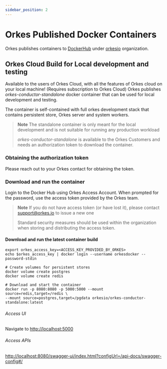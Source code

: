 ```yaml
---
sidebar_position: 2
---
```


# Orkes Published Docker Containers

Orkes publishes containers to [DockerHub](https://hub.docker.com/) under [orkesio](https://hub.docker.com/orgs/orkesio/repositories) organization.

## Orkes Cloud Build for Local development and testing
Available to the users of Orkes Cloud, with all the features of Orkes cloud on your local machine!  (Requires subscription to Orkes Cloud)
Orkes publishes *orkes-conductor-standalone* docker container that can be used for local development and testing.

The container is self-contained with full orkes development stack that contains persistent store, Orkes server and system workers.

> **Note**
> The standalone container is only meant for the local development and is not suitable for running any production workload
>
> *orkes-conductor-standalone* is available to the Orkes Customers and needs an authorization token to download the container.


### Obtaining the authorization token
Please reach out to your Orkes contact for obtaining the token.

### Download and run the container
Login to the Docker Hub using Orkes Access Account. When prompted for the password, use the access token provided by the Orkes team.
> **Note**
> If you do not have access token (or have lost it), please contact support@orkes.io to issue a new one
>
> Standard security measures should be used within the organization when storing and distributing the access token.
>
> 
#### Download and run the latest container build

```shell
export orkes_access_key=<ACCESS_KEY_PROVIDED_BY_ORKES>
echo $orkes_access_key | docker login --username orkesdocker --password-stdin

# Create volumes for persistent stores
docker volume create postgres
docker volume create redis

# Download and start the container
docker run -p 8080:8080 -p 5000:5000 --mount source=redis,target=/redis \
--mount source=postgres,target=/pgdata orkesio/orkes-conductor-standalone:latest
```

###### Access UI

Navigate to [http://localhost:5000](http://localhost:5000)

###### Access APIs

[http://localhost:8080/swagger-ui/index.html?configUrl=/api-docs/swagger-config#/](http://localhost:8080/swagger-ui/index.html?configUrl=/api-docs/swagger-config#/)

